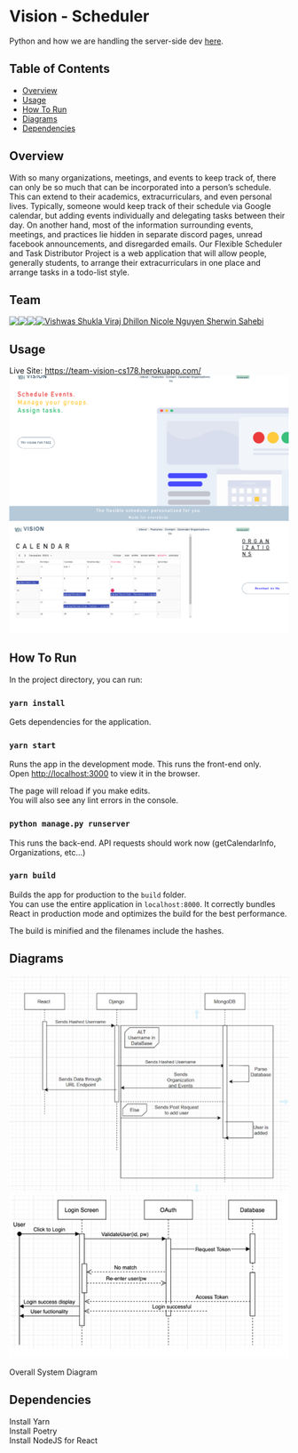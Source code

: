 # Vision - Scheduler

Python and how we are handling the server-side dev [here](backend/README.md).

## Table of Contents
- [Overview](#overview)
- [Usage](#usage)
- [How To Run](#how-to-run)
- [Diagrams](#diagrams)
- [Dependencies](#dependencies)

## Overview
With so many organizations, meetings, and events to keep track of, there can only be so much
that can be incorporated into a person’s schedule. This can extend to their academics,
extracurriculars, and even personal lives. Typically, someone would keep track of their schedule
via Google calendar, but adding events individually and delegating tasks between their day. On
another hand, most of the information surrounding events, meetings, and practices lie hidden in
separate discord pages, unread facebook announcements, and disregarded emails. Our Flexible
Scheduler and Task Distributor Project is a web application that will allow people, generally
students, to arrange their extracurriculars in one place and arrange tasks in a todo-list style.

## Team
<a href="https://github.com/vishshukla" target="_blank"><img src="https://avatars1.githubusercontent.com/u/26678573?s=460&u=04a17536273c6d62592e4613751bc4253e9c02b2&v=4" align="left" height="30px">Vishwas Shukla </a>
<a href="https://github.com/VirajDhillon" target="_blank"><img src="https://avatars1.githubusercontent.com/u/33117585?s=460&u=4250cb7f819c4a88c634246c63761737b658a11b&v=4" align="left" height="30px">Viraj Dhillon </a>
<a href="https://github.com/nicohhle" target="_blank"><img src="https://avatars1.githubusercontent.com/u/28742068?s=460&u=18c93fa5ffec8524896fd18dfef546e0dddc1ca0&v=4" align="left" height="30px">Nicole Nguyen </a>
<a href="https://github.com/Sherv24" target="_blank"><img src="https://avatars2.githubusercontent.com/u/33410214?s=460&u=86bb74111f89004b7ca7f71aee8f77b1397c75c6&v=4" align="left" height="30px">Sherwin Sahebi </a>

## Usage
Live Site: https://team-vision-cs178.herokuapp.com/
![](./pngs/vision-1.png)
![](./pngs/vision-2.png)

## How To Run
In the project directory, you can run:

### `yarn install`

Gets dependencies for the application. 

### `yarn start`
Runs the app in the development mode. This runs the front-end only. <br />
Open [http://localhost:3000](http://localhost:3000) to view it in the browser.

The page will reload if you make edits.<br />
You will also see any lint errors in the console.

### `python manage.py runserver`

This runs the back-end. API requests should work now (getCalendarInfo, Organizations, etc...)

### `yarn build`

Builds the app for production to the `build` folder.<br />
You can use the entire application in `localhost:8000`.
It correctly bundles React in production mode and optimizes the build for the best performance.

The build is minified and the filenames include the hashes.<br />

## Diagrams
![](./pngs/vision-3.png)
![](./pngs/vision-4.png)

Overall System Diagram

## Dependencies
Install Yarn \
Install Poetry \
Install NodeJS for React


